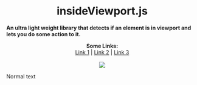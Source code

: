  <h1 align="center">insideViewport.js</h1>
<b align="center">An ultra light weight library that detects if an element is in viewport and lets you do some action to it.</b>
<p align="center">
  <b>Some Links:</b><br>
  <a href="#">Link 1</a> |
  <a href="#">Link 2</a> |
  <a href="#">Link 3</a>
  <br><br>
  <img src="http://s.4cdn.org/image/title/105.gif">
</p>

Normal text
